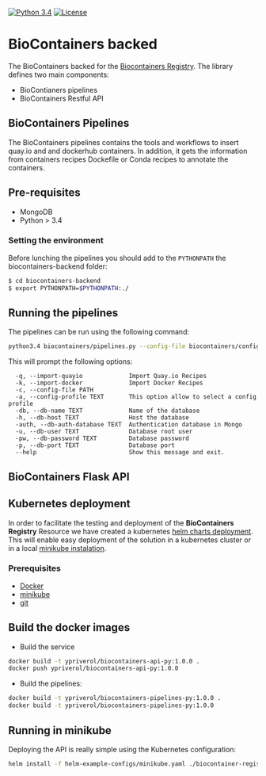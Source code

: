 [![Python 3.4](https://img.shields.io/badge/python-3.4-green.svg)](https://www.python.org/downloads/release/python-340/)  [![License](https://img.shields.io/badge/License-Apache%202.0-blue.svg)](https://opensource.org/licenses/Apache-2.0)

BioContainers backed
=====================================================

The BioContainers backed for the [Biocontainers Registry](http://biocontainers.pro/registry). The library defines two main components:

- BioContianers pipelines
- BioContainers Restful API


BioContainers Pipelines
----------------------------

The BioContainers pipelines contains the tools and workflows to insert quay.io and and dockerhub containers. In addition,
it gets the information from containers recipes Dockefile or Conda recipes to annotate the containers.

## Pre-requisites


- MongoDB
- Python > 3.4

### Setting the environment

Before lunching the pipelines you should add to the ```PYTHONPATH``` the biocontainers-backend folder:

```bash
$ cd biocontainers-backend
$ export PYTHONPATH=$PYTHONPATH:./
```

## Running the pipelines

The pipelines can be run using the following command:

```bash
python3.4 biocontainers/pipelines.py --config-file biocontainers/configuration.ini
```

This will prompt the following options:

```
  -q, --import-quayio             Import Quay.io Recipes
  -k, --import-docker             Import Docker Recipes
  -c, --config-file PATH
  -a, --config-profile TEXT       This option allow to select a config profile
  -db, --db-name TEXT             Name of the database
  -h, --db-host TEXT              Host the database
  -auth, --db-auth-database TEXT  Authentication database in Mongo
  -u, --db-user TEXT              Database root user
  -pw, --db-password TEXT         Database password
  -p, --db-port TEXT              Database port
  --help                          Show this message and exit.
```


BioContainers Flask API
--------------------------


Kubernetes deployment
--------------------------

In order to facilitate the testing and deployment of the **BioContainers Registry** Resource we have created a kubernetes
[helm charts deployment](https://helm.sh/). This will enable easy deployment of the solution in a kubernetes cluster or
in a local [minikube instalation](https://kubernetes.io/docs/setup/minikube/).

### Prerequisites

- [Docker](https://www.docker.com/)
- [minikube](https://kubernetes.io/docs/setup/minikube/)
- [git](https://git-scm.com/)

## Build the docker images

- Build the service

```bash
docker build -t ypriverol/biocontainers-api-py:1.0.0 .
docker push ypriverol/biocontainers-api-py:1.0.0
```

- Build the pipelines:

```bash
docker build -t ypriverol/biocontainers-pipelines-py:1.0.0 .
docker build -t ypriverol/biocontainers-pipelines-py:1.0.0
```

## Running in minikube

Deploying the API is really simple using the Kubernetes configuration:

```bash
helm install -f helm-example-configs/minikube.yaml ./biocontainer-registry
```



